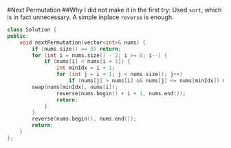 #Next Permutation
##Why I did not make it in the first try:
Used `sort`, which is in fact unnecessary. A simple inplace `reverse` is enough.

```C++
class Solution {
public:
    void nextPermutation(vector<int>& nums) {
        if (nums.size() == 0) return;
        for (int i = nums.size() - 2; i >= 0; i--) {
            if (nums[i] < nums[i + 1]) {
                int minIdx = i + 1;
                for (int j = i + 1; j < nums.size(); j++)
                    if (nums[j] > nums[i] && nums[j] <= nums[minIdx]) minIdx = j;
		swap(nums[minIdx], nums[i]);
                reverse(nums.begin() + i + 1, nums.end());
                return;
            }
        }
        reverse(nums.begin(), nums.end());
        return;
    }
};
```
